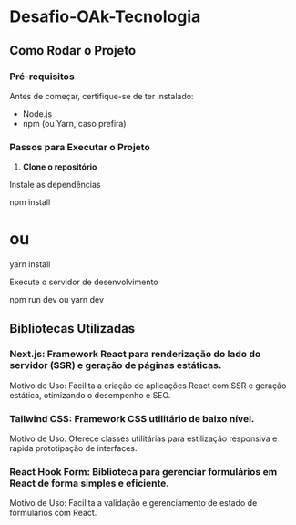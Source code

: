 # Desafio-OAk-Tecnologia

## Como Rodar o Projeto

### Pré-requisitos

Antes de começar, certifique-se de ter instalado:

- Node.js
- npm (ou Yarn, caso prefira)

### Passos para Executar o Projeto

1. **Clone o repositório**


Instale as dependências

npm install
# ou
yarn install

Execute o servidor de desenvolvimento

npm run dev
 ou
yarn dev

## Bibliotecas Utilizadas
### Next.js: Framework React para renderização do lado do servidor (SSR) e geração de páginas estáticas.

Motivo de Uso: Facilita a criação de aplicações React com SSR e geração estática, otimizando o desempenho e SEO.

### Tailwind CSS: Framework CSS utilitário de baixo nível.

Motivo de Uso: Oferece classes utilitárias para estilização responsiva e rápida prototipação de interfaces.

### React Hook Form: Biblioteca para gerenciar formulários em React de forma simples e eficiente.

Motivo de Uso: Facilita a validação e gerenciamento de estado de formulários com React.

